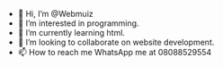 - 👋 Hi, I’m @Webmuiz
- 👀 I’m interested in programming.
- 🌱 I’m currently learning html.
- 💞️ I’m looking to collaborate on website development.
- 📫 How to reach me WhatsApp me at 08088529554

<!---
Webmuiz/Webmuiz is a ✨ special ✨ repository because its `README.md` (this file) appears on your GitHub profile.
You can click the Preview link to take a look at your changes.
--->
